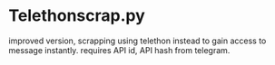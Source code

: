 # Telethonscrap.py

 improved version, scrapping using telethon instead to gain access to message instantly.
requires API id, API hash from telegram. 

